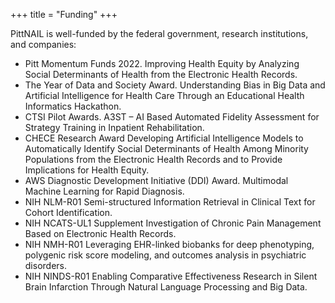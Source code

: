 +++
title = "Funding"
+++

PittNAIL is well-funded by the federal government, research institutions, and companies:

- Pitt Momentum Funds 2022. Improving Health Equity by Analyzing Social Determinants of Health from the Electronic Health Records.
- The Year of Data and Society Award. Understanding Bias in Big Data and Artificial Intelligence for Health Care Through an Educational Health Informatics Hackathon.
- CTSI Pilot Awards. A3ST – AI Based Automated Fidelity Assessment for Strategy Training in Inpatient Rehabilitation.
- CHECE Research Award Developing Artificial Intelligence Models to Automatically Identify Social
  Determinants of Health Among Minority Populations from the Electronic Health Records and to
  Provide Implications for Health Equity.
- AWS Diagnostic Development Initiative (DDI) Award. Multimodal Machine Learning for Rapid Diagnosis.
- NIH NLM-R01 Semi-structured Information Retrieval in Clinical Text for Cohort Identification.
- NIH NCATS-UL1 Supplement Investigation of Chronic Pain Management Based on Electronic Health
  Records.
- NIH NMH-R01 Leveraging EHR-linked biobanks for deep phenotyping, polygenic risk score modeling,
  and outcomes analysis in psychiatric disorders.
- NIH NINDS-R01 Enabling Comparative Effectiveness Research in Silent Brain Infarction Through
  Natural Language Processing and Big Data.

